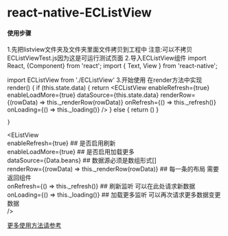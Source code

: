 # react-native-ECListView

#### 使用步骤
1.先把listview文件夹及文件夹里面文件拷贝到工程中 
   注意:可以不拷贝ECListViewTest.js因为这是可运行测试页面
2.导入ECListView组件
import React, {Component} from 'react';
import {
    Text,
    View
} from 'react-native';

import ECListView from './ECListView'
3.开始使用
在render方法中实现
render() {
        if (this.state.data) {
            return <ECListView enableRefresh={true}
                               enableLoadMore={true}
                               dataSource={this.state.data}
                               renderRow={(rowData) => this._renderRow(rowData)}
                               onRefresh={() => this._refresh()}
                               onLoading={() => this._loading()}
            />
        } else {
            return (<View/>)
        }

    }


 <EListView </br>
 enableRefresh={true} ## 是否启用刷新 </br>
 enableLoadMore={true} ## 是否启用加载更多  </br>
 dataSource={Data.beans} ## 数据源必须是数组形式[] </br>
 renderRow={(rowData) => this._renderRow(rowData)} ## 每一条的布局 需要返回组件 </br>
 onRefresh={() => this._refresh()} ## 刷新监听 可以在此处请求新数据 </br>
 onLoading={() => this._loading()} ## 加载更多监听 可以再次请求更多数据变更数据 </br>
 />

[更多使用方法请参考](https://github.com/George-King/react-native-ECListView/blob/master/listview/ECListViewTest.js)
